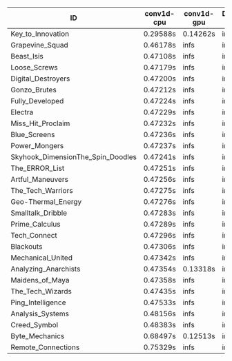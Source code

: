 |ID|conv1d-cpu|conv1d-gpu|DWSPConv2D-gpu|gemm-gpu|avg|
|-|-|-|-|-|-|
|Key_to_Innovation|0.29588s|0.14262s|infs|4.43841s|infs|
|Grapevine_Squad|0.46178s|infs|infs|4.55929s|infs|
|Beast_Isis|0.47108s|infs|infs|4.65373s|infs|
|Loose_Screws|0.47179s|infs|infs|4.65028s|infs|
|Digital_Destroyers|0.47200s|infs|infs|4.51977s|infs|
|Gonzo_Brutes|0.47212s|infs|infs|4.64786s|infs|
|Fully_Developed|0.47224s|infs|infs|4.53625s|infs|
|Electra|0.47229s|infs|infs|4.66000s|infs|
|Miss_Hit_Proclaim|0.47232s|infs|infs|4.64585s|infs|
|Blue_Screens|0.47236s|infs|infs|4.65899s|infs|
|Power_Mongers|0.47237s|infs|infs|4.66378s|infs|
|Skyhook_DimensionThe_Spin_Doodles|0.47241s|infs|infs|4.65245s|infs|
|The_ERROR_List|0.47251s|infs|infs|4.65888s|infs|
|Artful_Maneuvers|0.47256s|infs|infs|4.66702s|infs|
|The_Tech_Warriors|0.47275s|infs|infs|4.49408s|infs|
|Geo-Thermal_Energy|0.47276s|infs|infs|4.65888s|infs|
|Smalltalk_Dribble|0.47283s|infs|infs|4.63646s|infs|
|Prime_Calculus|0.47289s|infs|infs|4.66562s|infs|
|Tech_Connect|0.47296s|infs|infs|4.50612s|infs|
|Blackouts|0.47306s|infs|infs|4.81661s|infs|
|Mechanical_United|0.47342s|infs|infs|4.49101s|infs|
|Analyzing_Anarchists|0.47354s|0.13318s|infs|4.57929s|infs|
|Maidens_of_Maya|0.47358s|infs|infs|4.63696s|infs|
|The_Tech_Wizards|0.47435s|infs|infs|4.51031s|infs|
|Ping_Intelligence|0.47533s|infs|infs|4.65990s|infs|
|Analysis_Systems|0.48156s|infs|infs|4.62266s|infs|
|Creed_Symbol|0.48383s|infs|infs|4.61482s|infs|
|Byte_Mechanics|0.68497s|0.12513s|infs|4.65473s|infs|
|Remote_Connections|0.75329s|infs|infs|4.60015s|infs|
